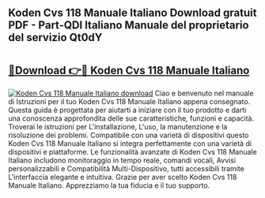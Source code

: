 ## Koden Cvs 118 Manuale Italiano Download gratuit PDF - Part-QDl Italiano Manuale del proprietario del servizio Qt0dY

# <h2><a href="http://dfc9ns.blite.top/?on=Koden+Cvs+118+Manuale+Italiano">🔗Download 👉🔴 Koden Cvs 118 Manuale Italiano</a></h2>

[![Koden Cvs 118 Manuale Italiano download](https://i.imgur.com/lujVjoI.png)](http://dfc9ns.blite.top/?on=Koden+Cvs+118+Manuale+Italiano)
Ciao e benvenuto nel manuale di Istruzioni per il tuo Koden Cvs 118 Manuale Italiano appena consegnato. Questa guida è progettata per aiutarti a iniziare con il tuo prodotto e darti una conoscenza approfondita delle sue caratteristiche, funzioni e capacità. Troverai le istruzioni per L'installazione, L'uso, la manutenzione e la risoluzione dei problemi. Compatibile con una varietà di dispositivi questo Koden Cvs 118 Manuale Italiano si integra perfettamente con una varietà di dispositivi e piattaforme. Le funzionalità avanzate di Koden Cvs 118 Manuale Italiano includono monitoraggio in tempo reale, comandi vocali, Avvisi personalizzabili e Compatibilità Multi-Dispositivo, tutti accessibili tramite L'interfaccia elegante e intuitiva. Grazie per aver scelto Koden Cvs 118 Manuale Italiano. Apprezziamo la tua fiducia e il tuo supporto.
